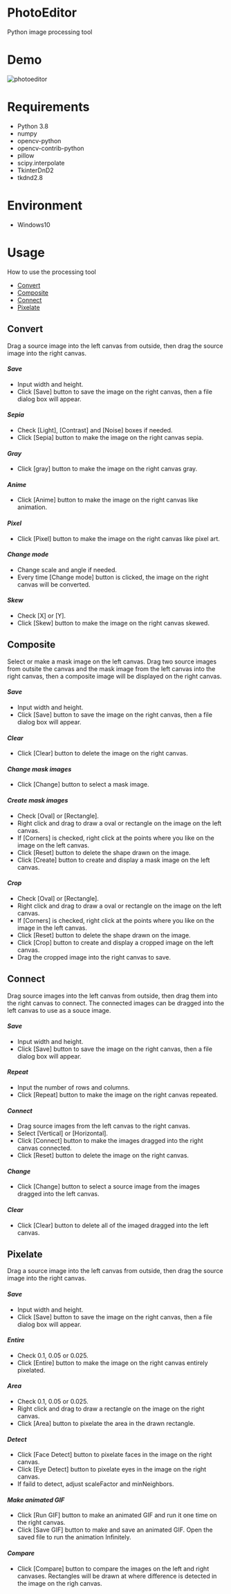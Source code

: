 # PhotoEditor
Python image processing tool

# Demo
![photoeditor](https://user-images.githubusercontent.com/48859041/119507518-dc6a2a80-bda9-11eb-82e8-544b56949295.gif)

# Requirements
* Python 3.8
* numpy
* opencv-python
* opencv-contrib-python
* pillow
* scipy.interpolate
* TkinterDnD2
* tkdnd2.8

# Environment
* Windows10

# Usage
How to use the processing tool
- [Convert](#Convert)
- [Composite](#Composite)
- [Connect](#Connect)
- [Pixelate](#Pixelate)

## Convert

Drag a source image into the left canvas from outside, then drag the source image into the right canvas.

#### *Save* 
 
 * Input width and height.
 * Click [Save] button to save the image on the right canvas, then a file dialog box will appear.

#### *Sepia*
 
 * Check [Light], [Contrast] and [Noise] boxes if needed.
 * Click [Sepia] button to make the image on the right canvas sepia. 

#### *Gray*

 * Click [gray] button to make the image on the right canvas gray.

#### *Anime*

 * Click [Anime] button to make the image on the right canvas like animation.

#### *Pixel*

 * Click [Pixel] button to make the image on the right canvas like pixel art.

#### *Change mode*

 * Change scale and angle if needed.
 * Every time [Change mode] button is clicked, the image on the right canvas will be converted.

#### *Skew*

 * Check [X] or [Y].
 * Click [Skew] button to make the image on the right canvas skewed.


## Composite

Select or make a mask image on the left canvas. Drag two source images from outsite the canvas and the mask image from the left canvas into the right canvas, then a composite image will be displayed on the right canvas.

#### *Save* 

 * Input width and height.
 * Click [Save] button to save the image on the right canvas, then a file dialog box will appear.

#### *Clear*

 * Click [Clear] button to delete the image on the right canvas.

#### *Change mask images*

 * Click [Change] button to select a mask image.

#### *Create mask images*

 * Check [Oval] or [Rectangle].
 * Right click and drag to draw a oval or rectangle on the image on the left canvas.
 * If [Corners] is checked, right click at the points where you like on the image on the left canvas.
 * Click [Reset] button to delete the shape drawn on the image.
 * Click [Create] button to create and display a mask image on the left canvas.

#### *Crop*

 * Check [Oval] or [Rectangle].
 * Right click and drag to draw a oval or rectangle on the image on the left canvas.
 * If [Corners] is checked, right click at the points where you like on the image in the left canvas.
 * Click [Reset] button to delete the shape drawn on the image.
 * Click [Crop] button to create and display a cropped image on the left canvas.
 * Drag the cropped image into the right canvas to save.


## Connect

Drag source images into the left canvas from outside, then drag them into the right canvas to connect. The connected images can be dragged into the left canvas to use as a souce image.

#### *Save* 

 * Input width and height.
 * Click [Save] button to save the image on the right canvas, then a file dialog box will appear.

#### *Repeat*

 * Input the number of rows and columns.
 * Click [Repeat] button to make the image on the right canvas repeated.

#### *Connect*

 * Drag source images from the left canvas to the right canvas.
 * Select [Vertical] or [Horizontal].
 * Click [Connect] button to make the images dragged into the right canvas connected.
 * Click [Reset] button to delete the image on the right canvas.

#### *Change*

 * Click [Change] button to select a source image from the images dragged into the left canvas.

#### *Clear*

 * Click [Clear] button to delete all of the imaged dragged into the left canvas.


## Pixelate

Drag a source image into the left canvas from outside, then drag the source image into the right canvas.

#### *Save* 

 * Input width and height.
 * Click [Save] button to save the image on the right canvas, then a file dialog box will appear.

#### *Entire*

 * Check 0.1, 0.05 or 0.025.
 * Click [Entire] button to make the image on the right canvas entirely pixelated.

#### *Area*

 * Check 0.1, 0.05 or 0.025.
 * Right click and drag to draw a rectangle on the image on the right canvas.
 * Click [Area] button to pixelate the area in the drawn rectangle.

#### *Detect*

 * Click [Face Detect] button to pixelate faces in the image on the right canvas.
 * Click [Eye Detect] button to pixelate eyes in the image on the right canvas. 
 * If faild to detect, adjust scaleFactor and minNeighbors.

#### *Make animated GIF*

 * Click [Run GIF] button to make an animated GIF and run it one time on the right canvas.
 * Click [Save GIF] button to make and save an animated GIF. Open the saved file to run the animation Infinitely.

#### *Compare*

 * Click [Compare] button to compare the images on the left and right canvases. Rectangles will be drawn at where difference is detected in the image on the righ canvas. 









  

